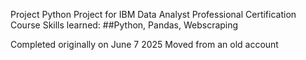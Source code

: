 Project Python Project for IBM Data Analyst Professional Certification Course 
Skills learned: ##Python, Pandas, Webscraping

Completed originally on June 7 2025
Moved from an old account
